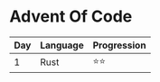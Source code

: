 # Advent Of Code

| Day | Language | Progression |
| --- | -------- | ----------- |
| 1   | Rust     | ⭐⭐          |

